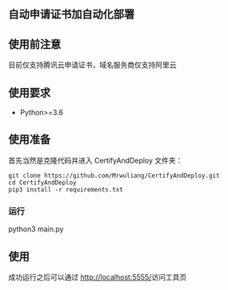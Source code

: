 ## 自动申请证书加自动化部署
## 使用前注意
目前仅支持腾讯云申请证书，域名服务商仅支持阿里云

## 使用要求
- Python>=3.6

## 使用准备

首先当然是克隆代码并进入 CertifyAndDeploy 文件夹：

```
git clone https://github.com/Mrwuliang/CertifyAndDeploy.git
cd CertifyAndDeploy
pip3 install -r requirements.txt
```

### 运行
python3 main.py

## 使用

成功运行之后可以通过 [http://localhost:5555/](http://localhost:5555/)访问工具页

